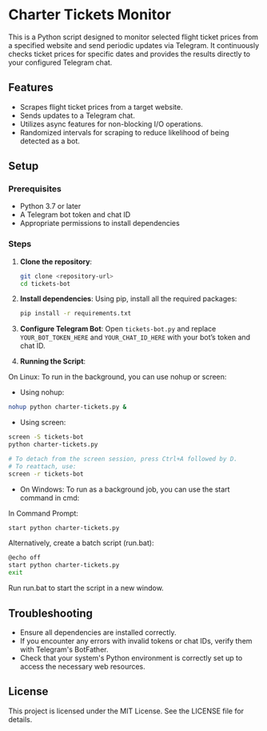 # Charter Tickets Monitor

This is a Python script designed to monitor selected flight ticket prices from a specified website and send periodic updates via Telegram. It continuously checks ticket prices for specific dates and provides the results directly to your configured Telegram chat.

## Features
- Scrapes flight ticket prices from a target website.
- Sends updates to a Telegram chat.
- Utilizes async features for non-blocking I/O operations.
- Randomized intervals for scraping to reduce likelihood of being detected as a bot.

## Setup

### Prerequisites
- Python 3.7 or later
- A Telegram bot token and chat ID
- Appropriate permissions to install dependencies

### Steps

1. **Clone the repository**:

   ```bash
   git clone <repository-url>
   cd tickets-bot
   ```
2. **Install dependencies**:
Using pip, install all the required packages:


   ```bash
   pip install -r requirements.txt
   ```
3. **Configure Telegram Bot**:
Open `tickets-bot.py` and replace `YOUR_BOT_TOKEN_HERE` and `YOUR_CHAT_ID_HERE` with your bot’s token and chat ID.


4. **Running the Script**:

On Linux: To run in the background, you can use nohup or screen:

- Using nohup:

```bash
nohup python charter-tickets.py &
```

- Using screen:

```bash
screen -S tickets-bot
python charter-tickets.py

# To detach from the screen session, press Ctrl+A followed by D.
# To reattach, use:
screen -r tickets-bot
```

- On Windows: To run as a background job, you can use the start command in cmd:

In Command Prompt:

```bash
start python charter-tickets.py
```
Alternatively, create a batch script (run.bat):

```bash
@echo off
start python charter-tickets.py
exit
```

Run run.bat to start the script in a new window.

## Troubleshooting

- Ensure all dependencies are installed correctly.
- If you encounter any errors with invalid tokens or chat IDs, verify them with Telegram's BotFather.
- Check that your system's Python environment is correctly set up to access the necessary web resources.

## License

This project is licensed under the MIT License. See the LICENSE file for details.

